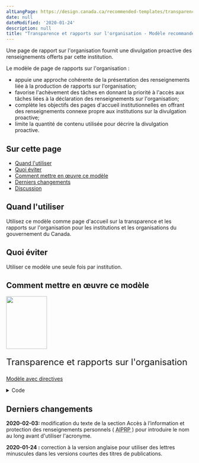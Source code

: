 ```yaml
---
altLangPage: https://design.canada.ca/recommended-templates/transparency.html
date: null
dateModified: '2020-01-24'
description: null
title: "Transparence et rapports sur l'organisation - Modèle recommandé de Canada.ca"
---
```





<p>
 Une page de rapport sur l'organisation fournit une divulgation proactive des renseignements offerts par cette institution.
</p>

<p>
 Le modèle de page de rapports sur l'organisation :
</p>

<ul>
 <li>
  appuie une approche cohérente de la présentation des renseignements liée à la production de rapports sur l'organisation;
 </li>
 <li>
  favorise l'achèvement des tâches en donnant la priorité à l'accès aux tâches liées à la déclaration des renseignements sur l'organisation;
 </li>
 <li>
  complète les objectifs des pages d'accueil institutionnelles en offrant des renseignements connexe propre aux institutions sur la divulgation proactive;
 </li>
 <li>
  limite la quantité de contenu utilisée pour décrire la divulgation proactive.
 </li>
</ul>

<section>
 <h2>
  Sur cette page
 </h2>
 <ul>
  <li>
   <a href="#quand">
    Quand l'utiliser
   </a>
  </li>
  <li>
   <a href="#eviter">
    Quoi éviter
   </a>
  </li>
  <li>
   <a href="#comment">
    Comment mettre en œuvre ce modèle
   </a>
  </li>
  <li>
   <a href="#changements">
    Derniers changements
   </a>
  </li>
  <li>
   <a href="#discussion">
    Discussion
   </a>
  </li>
 </ul>
</section>

<section>
 <h2 id="quand">
  Quand l'utiliser
 </h2>
 <p>
  Utilisez ce modèle comme page d'accueil sur la transparence et les rapports sur l'organisation pour les institutions et les organisations du gouvernement du Canada.
 </p>
</section>

<section>
 <h2 id="eviter">
  Quoi éviter
 </h2>
 <p>
  Utiliser ce modèle une seule fois par institution.
 </p>
</section>

<section>
 <h2 id="comment">
  Comment mettre en œuvre ce modèle
 </h2>
 <div class="row mrgn-tp-lg mrgn-bttm-lg">
  <div class="col-xs-10 col-sm-10 col-md-8 col-lg-8">
   <div class="gc-dwnld">
    <div class="row">
     <div class="col-xs-10 col-sm-3 col-md-3 col-lg-2">
      <p>
       <a class="gc-dwnld-lnk" href="../mise-en-page/transparence_directives.html">
        <img alt="" class="thumbnail gc-dwnld-img" height="142" src="../images/transparency-fr-cropped.png" width="110"/>
       </a>
      </p>
     </div>
     <div class="col-xs-12 col-sm-9 col-md-9 col-lg-10">
      <p class="mrgn-tp-md" style="font-size:24px;line-height:1em;">
       <span>
        Transparence et rapports sur l'organisation
       </span>
      </p>
      <p>
       <a class="btn btn-call-to-action" href="../mise-en-page/transparence_directives.html">
        Modèle avec directives
       </a>
      </p>
     </div>
    </div>
   </div>
  </div>
 </div>
 <details>
  <summary>
   Code
  </summary>
  <span id="code">
  </span>
  <pre class="prettyprint"><code>&lt;h1 property="name" id="wb-cont"&gt;Transparence: [Institution]&lt;/h1&gt;
&lt;p class="pagetag"&gt;Divulgation proactive de l’information de [institution], qui est rendue publique afin que la population canadienne et le Parlement soient mieux en mesure de demander des comptes au gouvernement et aux représentants du secteur public.&lt;/p&gt;
 &lt;section&gt;
   &lt;div class="row wb-eqht mrgn-bttm-md"&gt;
    &lt;div class="col-md-4"&gt;
     &lt;section class="gc-drmt"&gt;
      &lt;h2 class="h4"&gt;&lt;a href="https://pm.gc.ca/fr/lettres-de-mandat/lettre-de-mandat-de-la-presidente-du-conseil-du-tresor-du-canada"&gt;Lettre de mandat reçue du premier ministre&lt;/a&gt;&lt;/h2&gt;
      &lt;p&gt;Engagements et priorités du gouvernement&lt;/p&gt;
     &lt;/section&gt;
    &lt;/div&gt;
    &lt;div class="col-md-4"&gt;
     &lt;section class="gc-drmt"&gt;
      &lt;h2 class="h4"&gt;&lt;a href="/content/canadasite/fr/secretariat-conseil-tresor/organisation/rapports/plan-ministeriel-secretariat-conseil-tresor-canada-2018-2019.html"&gt;Plan ministériel&lt;/a&gt;&lt;/h2&gt;
      &lt;p&gt;Objectifs de rendement pour l’avenir&lt;/p&gt;
     &lt;/section&gt;
    &lt;/div&gt;
    &lt;div class="col-md-4"&gt;
     &lt;section class="gc-drmt"&gt;
      &lt;h2 class="h4"&gt;&lt;a href="https://www.canada.ca/fr/secretariat-conseil-tresor/organisation/rapports/2017-2018-rapport-resultats-ministeriels.html"&gt;Rapport sur les résultats ministériels&lt;/a&gt;&lt;/h2&gt;
      &lt;p&gt;Cibles de rendement atteintes par le Ministère au cours de la dernière année&lt;/p&gt;
     &lt;/section&gt;
    &lt;/div&gt;
    &lt;div class="clearfix"&gt;&lt;/div&gt;
    &lt;div class="col-md-4"&gt;
     &lt;section class="gc-drmt"&gt;
      &lt;h2 class="h4"&gt;&lt;a href="https://www.tbs-sct.gc.ca/pd-dp/dthe-dfva/index-fra.asp"&gt;Frais de voyage et d'accueil&lt;/a&gt;&lt;/h2&gt;
      &lt;p&gt;Dépenses liées aux voyages, à l’accueil et aux conférences&lt;/p&gt;
     &lt;/section&gt;
    &lt;/div&gt;
    &lt;div class="col-md-4"&gt;
     &lt;section class="gc-drmt"&gt;
      &lt;h2 class="h4"&gt;&lt;a href="https://ouvert.canada.ca/fr/search/contrats?contracts%5B0%5D=org_name_en%3ATreasury%20Board%20of%20Canada%20Secretariat"&gt;Contrats gouvernementaux octroyés&lt;/a&gt;&lt;/h2&gt;
      &lt;p&gt;Contrats ministériels supérieurs à 10&amp;#160;000&amp;#160;$&lt;/p&gt;
     &lt;/section&gt;
    &lt;/div&gt;
    &lt;div class="col-md-4"&gt;
     &lt;section class="gc-drmt"&gt;
      &lt;h2 class="h4"&gt;&lt;a href="https://rechercher.ouvert.canada.ca/fr/gc/"&gt;Subventions et contributions&lt;/a&gt;&lt;/h2&gt;
      &lt;p&gt;Transferts d’argent, de biens, de services ou d’actifs à des personnes, des organisations ou d’autres ordres de gouvernement&lt;/p&gt;
     &lt;/section&gt;
    &lt;/div&gt;
    &lt;div class="clearfix"&gt;&lt;/div&gt;
    &lt;div class="col-md-4"&gt;
     &lt;section class="gc-drmt"&gt;
      &lt;h2 class="h4"&gt;&lt;a href="https://ouvert.canada.ca/fr/search/wrongdoing"&gt;Divulgation d'actes répréhensibles graves en milieu de travail&lt;/a&gt;&lt;/h2&gt;
      &lt;p&gt;Actes répréhensibles&lt;/p&gt;
     &lt;/section&gt;
    &lt;/div&gt;
    &lt;div class="col-md-4"&gt;
     &lt;section class="gc-drmt"&gt;
      &lt;h2 class="h4"&gt;&lt;a href="https://ouvert.canada.ca/fr/search/reclassification?reclassification%5B0%5D=org_name_en%3ATreasury%20Board%20of%20Canada%20Secretariat"&gt;Reclassification des postes de la fonction publique&lt;/a&gt;&lt;/h2&gt;
      &lt;p&gt;Postes du gouvernement qui ont été reclassifiés&lt;/p&gt;
     &lt;/section&gt;
    &lt;/div&gt;
    &lt;div class="col-md-4"&gt;
     &lt;section class="gc-drmt"&gt;
      &lt;h2 class="h4"&gt;&lt;a href="https://www.canada.ca/fr/secretariat-conseil-tresor/organisation/transparence/rapports-financiers-trimestriels.html"&gt;Rapports financiers trimestriels&lt;/a&gt;&lt;/h2&gt;
      &lt;p&gt;Dépenses trimestrielles du Ministère&lt;/p&gt;
     &lt;/section&gt;
    &lt;/div&gt;
    &lt;div class="clearfix"&gt;&lt;/div&gt;
    &lt;div class="col-md-4"&gt;
     &lt;section class="gc-drmt"&gt;
      &lt;h2 class="h4"&gt;&lt;a href="https://www.canada.ca/fr/secretariat-conseil-tresor/organisation/transparence/verification-interne-evaluation-secretariat-conseil-tresor-canada.html"&gt;Audits et évaluations&lt;/a&gt;&lt;/h2&gt;
      &lt;p&gt;Rapports annuels sur les audits et évaluations des programmes et services&lt;/p&gt;
     &lt;/section&gt;
    &lt;/div&gt;
    &lt;div class="col-md-4"&gt;
     &lt;section class="gc-drmt"&gt;
      &lt;h2 class="h4"&gt;&lt;a href="https://www.canada.ca/fr/gouvernement/systeme/consultations/consultationdescanadiens.html"&gt;Consultations&lt;/a&gt;&lt;/h2&gt;
      &lt;p&gt;Consultations publiques ouvertes et rapports sur les consultations terminées&lt;/p&gt;
     &lt;/section&gt;
    &lt;/div&gt;
    &lt;div class="col-md-4"&gt;
     &lt;section class="gc-drmt"&gt;
      &lt;h2 class="h4"&gt;&lt;a href="https://www.canada.ca/fr/secretariat-conseil-tresor/organisation/transparence/documents-information-secretariat-conseil-tresor-canada.html"&gt;Documents d’information&lt;/a&gt;&lt;/h2&gt;
      &lt;p&gt;Notes d’information préparées à l’intention de la présidente, du secrétaire et des cadres supérieurs&lt;/p&gt;
     &lt;/section&gt;
    &lt;/div&gt;
   &lt;/div&gt;
  &lt;/section&gt;
  &lt;section&gt;
   &lt;div&gt;
    &lt;div class="row mrgn-bttm-lg"&gt;
     &lt;div class="col-md-12"&gt;
      &lt;section class="mrgn-bttm-lg"&gt;
       &lt;h2&gt;Vous n’avez pas trouvé ce que vous cherchiez&lt;/h2&gt;
       &lt;p&gt;Demandes d'accès à l’information et protection des renseignements personnels (&lt;abbr title="Accès à l’information et protection des renseignements personnels"&gt;AIPRP&lt;/abbr&gt;) : &lt;/p&gt;
       &lt;ul class="list-unstyled"&gt;
        &lt;li class="pull-left mrgn-rght-lg"&gt;&lt;a class="btn btn-primary" href="#"&gt;Faites une demande d'&lt;abbr title="Accès à l’information et protection des renseignements personnels"&gt;AIPRP&lt;/abbr&gt;&lt;/a&gt;&lt;/li&gt;
        &lt;li class="pull-left mrgn-tp-sm"&gt;&lt;a href="#"&gt;Trouvez une demande précédente d'&lt;abbr title="Accès à l’information et protection des renseignements personnels"&gt;AIPRP&lt;/abbr&gt;&lt;/a&gt;&lt;/li&gt;
       &lt;/ul&gt;
      &lt;/section&gt;
     &lt;/div&gt;
    &lt;/div&gt;
   &lt;/div&gt;
  &lt;/section&gt;
 &lt;/section&gt;</code></pre>
 </details>
</section>


<section>
 <h2 id="changements">
  Derniers changements
 </h2>
 <p>
  <strong>
   2020-02-03:
  </strong>
  modification du texte de la section Accès à l’information et protection des renseignements personnels (
  <abbr title="Accès à l’information et protection des renseignements personnels">
   AIPRP
  </abbr>
  ) pour introduire le nom au long avant d'utiliser l'acronyme.
 </p>
 <p>
  <strong>
   2020-01-24 :
  </strong>
  correction à la version anglaise pour utiliser des lettres minuscules dans les versions courtes des titres de publications.
 </p>
</section>
